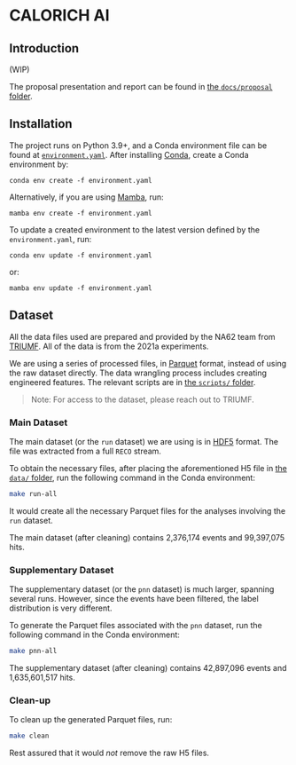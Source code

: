 # CALORICH AI

## Introduction

(WIP)

The proposal presentation and report can be found in [the `docs/proposal` folder](docs/proposal).

## Installation

The project runs on Python 3.9+, and a Conda environment file can be found at [`environment.yaml`](environment.yaml). After installing [Conda](https://github.com/conda/conda), create a Conda environment by:

```
conda env create -f environment.yaml
```

Alternatively, if you are using [Mamba](https://github.com/mamba-org/mamba), run:

```
mamba env create -f environment.yaml
```

To update a created environment to the latest version defined by the `environment.yaml`, run:

```
conda env update -f environment.yaml
```

or:

```
mamba env update -f environment.yaml
```

## Dataset

All the data files used are prepared and provided by the NA62 team from [TRIUMF](https://triumf.ca/). All of the data is from the 2021a experiments.

We are using a series of processed files, in [Parquet](https://parquet.apache.org/) format, instead of using the raw dataset directly. The data wrangling process includes creating engineered features. The relevant scripts are in [the `scripts/` folder](scripts/).

> Note: For access to the dataset, please reach out to TRIUMF.

### Main Dataset

The main dataset (or the `run` dataset) we are using is in [HDF5](https://www.loc.gov/preservation/digital/formats/fdd/fdd000229.shtml) format. The file was extracted from a full `RECO` stream.

To obtain the necessary files, after placing the aforementioned H5 file in [the `data/` folder](data/), run the following command in the Conda environment:

```bash
make run-all
```

It would create all the necessary Parquet files for the analyses involving the `run` dataset.

The main dataset (after cleaning) contains 2,376,174 events and 99,397,075 hits.

### Supplementary Dataset

The supplementary dataset (or the `pnn` dataset) is much larger, spanning several runs. However, since the events have been filtered, the label distribution is very different.

To generate the Parquet files associated with the `pnn` dataset, run the following command in the Conda environment:

```bash
make pnn-all
```

The supplementary dataset (after cleaning) contains 42,897,096 events and 1,635,601,517 hits.

### Clean-up

To clean up the generated Parquet files, run:

```bash
make clean
```

Rest assured that it would _not_ remove the raw H5 files.
